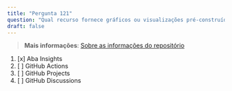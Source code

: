 ```yaml
---
title: "Pergunta 121"  
question: "Qual recurso fornece gráficos ou visualizações pré-construídas para a atividade e saúde do repositório?"  
draft: false  
---
```


> **Mais informações**: [Sobre as informações do repositório](https://docs.github.com/en/repositories/viewing-activity-and-data-for-your-repository/about-repository-graphs)

1. [x] Aba Insights  
1. [ ] GitHub Actions  
1. [ ] GitHub Projects  
1. [ ] GitHub Discussions  
